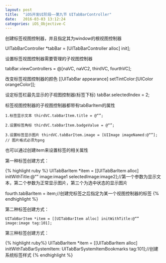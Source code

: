 ```yaml
---
layout: post
title:  "iOS开发UI阶段——第九节 UITabBarController"
date:   2016-03-03 13:12:24
categories: iOS_Objective-C
---
```


创建标签视图控制器，并且指定其为window的根视图控制器

UITabBarController *tabBar = [UITabBarController alloc] init];

设置标签视图控制器需要管理的子视图控制器

tabBar.viewControllers = @[naVC, naVC2, thirdVC, fourthVC];

改变标签视图控制器的颜色   [[UITabBar appearance] setTintColor:[UIColor orangeColor]];

设定标签栏最先显示的子视图控制器(标签下标) tabBar.selectedIndex = 2;

标签视图控制器的子视图控制器都带有tabBarItem的属性

```objc
1.标签显示文本 thirdVC.tabBarItem.title = @“”;

2.设置标签角标 thirdVC.tabBarItem.badgeValue = @“”;

3.设置标签显示图片 thirdVC.tabBarItem.image = [UIImage imageNamed:@“”]; // 图片格式必须为png
```

也可以通过创建item来设置标签的相关属性

第一种标签创建方式：

{% highlight ruby %}
UITabBarItem *item = [[UITabBarItem alloc] initWithTitle:@“” image:image1 selectedImage:image2];//第一个参数为显示文本，第二个参数为正常显示图片，第三个为选中状态的显示图片

fourth.tabBarItem = item;//创建完标签之后指定为某一个视图控制器的标签
{% endhighlight %}

第二种标签创建方式：

```objc
UITabBarItem *item = [[UITabBarItem alloc] initWithTitle:@“” image:image tag:101];
```

第三种标签创建方式：

{% highlight ruby%}
UITabBarItem *item = [[UITabBarItem alloc] initWithTabBarSystemItem: UITabBarSystemItemBookmarks tag:101];//创建系统标签样式
{% endhighlight %}